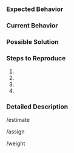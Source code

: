 <!--- Provide a general summary of the issue in the Title above -->

### Expected Behavior
<!--- Describe how the system should behave. -->

### Current Behavior
<!--- Describe what happens instead. -->

### Possible Solution
<!--- Describe a possible solution to fix this bug. -->

### Steps to Reproduce
<!--- Provide a set of steps to reproduce this bug. -->
1.
2.
3.
4.

### Detailed Description
<!--- Use this to add more info if necessary. -->

<!-- Fill in below functions -->
<!-- estimated time to fix this bug -->
/estimate 
<!-- who is/are going to fix this bug -->
/assign 
<!-- importance of fixing this bug -->
<!-- scale: 1-3; 1 most important and 3 least important -->
/weight 